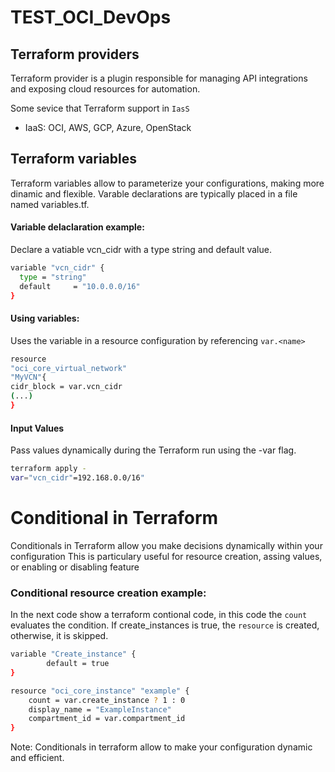 # TEST_OCI_DevOps

## Terraform providers
Terraform provider is a plugin responsible for managing API integrations and exposing cloud resources for automation.

Some sevice that Terraform support in ``IasS``

- IaaS: OCI, AWS, GCP, Azure, OpenStack 



## Terraform variables

Terraform variables allow to parameterize your configurations, making more dinamic and flexible. 
Varable declarations are typically placed in a file named variables.tf.

#### Variable delaclaration example:
Declare a vatiable vcn_cidr with a type string and default value.
```sh
variable "vcn_cidr" {
  type = "string"
  default     = "10.0.0.0/16"
}
```

#### Using variables:

Uses the variable in a resource configuration by referencing `var.<name>`
```sh
resource
"oci_core_virtual_network"
"MyVCN"{
cidr_block = var.vcn_cidr
(...)
}
```

#### Input Values
Pass values dynamically during the Terraform run using the -var flag.
```sh
terraform apply - 
var="vcn_cidr"=192.168.0.0/16"
```

# Conditional in Terraform
Conditionals in Terraform allow you make decisions dynamically within your configuration
This is particulary useful for resource creation, assing values, or enabling or disabling feature

### Conditional resource creation example:
In the next code show a terraform contional code, in this code the ``count`` evaluates the condition. If create_instances is true, the ``resource`` is created, otherwise, it is skipped.

```sh
variable "Create_instance" {
        default = true
}

resource "oci_core_instance" "example" {
    count = var.create_instance ? 1 : 0
    display_name = "ExampleInstance"
    compartment_id = var.compartment_id
}

```
Note: Conditionals in terraform allow to make your configuration dynamic and efficient.